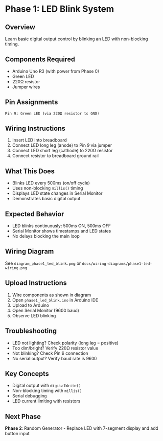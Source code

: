 # Phase 1: LED Blink System

## Overview
Learn basic digital output control by blinking an LED with non-blocking timing.

## Components Required
- Arduino Uno R3 (with power from Phase 0)
- Green LED
- 220Ω resistor
- Jumper wires

## Pin Assignments
```
Pin 9: Green LED (via 220Ω resistor to GND)
```

## Wiring Instructions
1. Insert LED into breadboard
2. Connect LED long leg (anode) to Pin 9 via jumper
3. Connect LED short leg (cathode) to 220Ω resistor
4. Connect resistor to breadboard ground rail

## What This Does
- Blinks LED every 500ms (on/off cycle)
- Uses non-blocking `millis()` timing
- Displays LED state changes in Serial Monitor
- Demonstrates basic digital output

## Expected Behavior
- LED blinks continuously: 500ms ON, 500ms OFF
- Serial Monitor shows timestamps and LED states
- No delays blocking the main loop

## Wiring Diagram
See `diagram_phase1_led_blink.png` or `docs/wiring-diagrams/phase1-led-wiring.png`

## Upload Instructions
1. Wire components as shown in diagram
2. Open `phase1_led_blink.ino` in Arduino IDE
3. Upload to Arduino
4. Open Serial Monitor (9600 baud)
5. Observe LED blinking

## Troubleshooting
- LED not lighting? Check polarity (long leg = positive)
- Too dim/bright? Verify 220Ω resistor value
- Not blinking? Check Pin 9 connection
- No serial output? Verify baud rate is 9600

## Key Concepts
- Digital output with `digitalWrite()`
- Non-blocking timing with `millis()`
- Serial debugging
- LED current limiting with resistors

## Next Phase
**Phase 2**: Random Generator - Replace LED with 7-segment display and add button input

